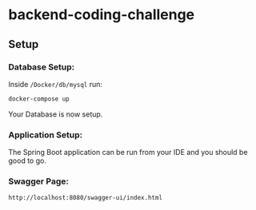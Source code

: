 # backend-coding-challenge
## Setup

### Database Setup:
Inside `/Docker/db/mysql` run:

```sh
docker-compose up
```

Your Database is now setup.

### Application Setup:
The Spring Boot application can be run from your IDE and you should be good to go.

### Swagger Page:
```sh
http://localhost:8080/swagger-ui/index.html
```

